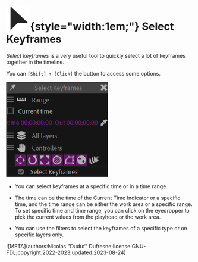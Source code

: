 # ![](../../../img/duik/icons/select.svg){style="width:1em;"} Select Keyframes

*Select keyframes* is a very useful tool to quickly select a lot of keyframes together in the timeline.

You can `[Shift] + [Click]` the button to access some options.

![](../../../img/duik/animation/select-keys.png)

- You can select keyframes at a specific time or in a time range.

- The time can be the time of the Current Time Indicator or a specific time, and the time range can be either the work area or a specific range.  
    To set specific time and time range, you can click on the eyedropper to pick the current values from the playhead or the work area.

- You can use the filters to select the keyframes of a specific type or on specific layers only.


![META](authors:Nicolas "Duduf" Dufresne;license:GNU-FDL;copyright:2022-2023;updated:2023-08-24)
